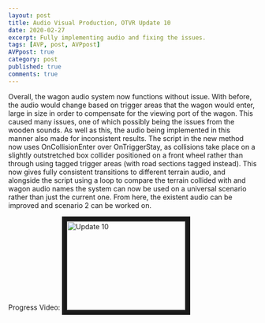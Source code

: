 ```yaml
---
layout: post
title: Audio Visual Production, OTVR Update 10
date: 2020-02-27
excerpt: Fully implementing audio and fixing the issues.
tags: [AVP, post, AVPpost]
AVPpost: true
category: post
published: true
comments: true
---
```

Overall, the wagon audio system now functions without issue. With before, the audio would change based on trigger areas that the wagon would enter, large in size in order to compensate for the viewing port of the wagon. This caused many issues, one of which possibly being the issues from the wooden sounds. As well as this, the audio being implemented in this manner also made for inconsistent results. The script in the new method now uses OnCollisionEnter over OnTriggerStay, as collisions take place on a slightly outstretched box collider positioned on a front wheel rather than through using tagged trigger areas (with road sections tagged instead). This now gives fully consistent transitions to different terrain audio, and alongside the script using a loop to compare the terrain collided with and wagon audio names the system can now be used on a universal scenario rather than just the current one. From here, the existent audio can be improved and scenario 2 can be worked on.

Progress Video:
<a href="http://www.youtube.com/watch?feature=player_embedded&v=p0ScqdL_Rao" target="_blank"><img src="http://img.youtube.com/vi/p0ScqdL_Rao/0.jpg" alt="Update 10" width="240" height="180" border="10" /></a>